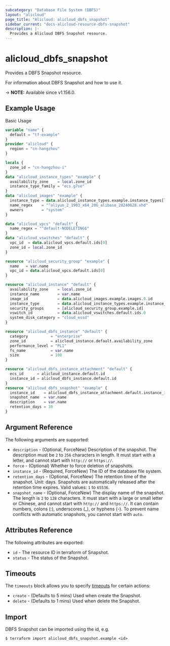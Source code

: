 ```yaml
---
subcategory: "Database File System (DBFS)"
layout: "alicloud"
page_title: "Alicloud: alicloud_dbfs_snapshot"
sidebar_current: "docs-alicloud-resource-dbfs-snapshot"
description: |-
  Provides a Alicloud DBFS Snapshot resource.
---
```


# alicloud_dbfs_snapshot

Provides a DBFS Snapshot resource.

For information about DBFS Snapshot and how to use it.

-> **NOTE:** Available since v1.156.0.

## Example Usage

Basic Usage

```terraform
variable "name" {
  default = "tf-example"
}
provider "alicloud" {
  region = "cn-hangzhou"
}

locals {
  zone_id = "cn-hangzhou-i"
}
data "alicloud_instance_types" "example" {
  availability_zone    = local.zone_id
  instance_type_family = "ecs.g7se"
}
data "alicloud_images" "example" {
  instance_type = data.alicloud_instance_types.example.instance_types[length(data.alicloud_instance_types.example.instance_types) - 1].id
  name_regex    = "^aliyun_2_1903_x64_20G_alibase_20240628.vhd"
  owners        = "system"
}

data "alicloud_vpcs" "default" {
  name_regex = "^default-NODELETING$"
}
data "alicloud_vswitches" "default" {
  vpc_id  = data.alicloud_vpcs.default.ids[0]
  zone_id = local.zone_id
}

resource "alicloud_security_group" "example" {
  name   = var.name
  vpc_id = data.alicloud_vpcs.default.ids[0]
}

resource "alicloud_instance" "default" {
  availability_zone    = local.zone_id
  instance_name        = var.name
  image_id             = data.alicloud_images.example.images.0.id
  instance_type        = data.alicloud_instance_types.example.instance_types[length(data.alicloud_instance_types.example.instance_types) - 1].id
  security_groups      = [alicloud_security_group.example.id]
  vswitch_id           = data.alicloud_vswitches.default.ids.0
  system_disk_category = "cloud_essd"
}

resource "alicloud_dbfs_instance" "default" {
  category          = "enterprise"
  zone_id           = alicloud_instance.default.availability_zone
  performance_level = "PL1"
  fs_name           = var.name
  size              = 100
}

resource "alicloud_dbfs_instance_attachment" "default" {
  ecs_id      = alicloud_instance.default.id
  instance_id = alicloud_dbfs_instance.default.id
}
resource "alicloud_dbfs_snapshot" "example" {
  instance_id    = alicloud_dbfs_instance_attachment.default.instance_id
  snapshot_name  = var.name
  description    = var.name
  retention_days = 30
}
```

## Argument Reference

The following arguments are supported:

* `description` - (Optional, ForceNew) Description of the snapshot. The description must be `2` to `256` characters in length. It must start with a letter, and cannot start with `http://` or `https://`.
* `force` - (Optional) Whether to force deletion of snapshots.
* `instance_id` - (Required, ForceNew) The ID of the database file system.
* `retention_days` - (Optional, ForceNew) The retention time of the snapshot. Unit: days. Snapshots are automatically released after the retention time expires. Valid values: `1` to `65536`.
* `snapshot_name` - (Optional, ForceNew) The display name of the snapshot. The length is `2` to `128` characters. It must start with a large or small letter or Chinese, and cannot start with `http://` and `https://`. It can contain numbers, colons (:), underscores (_), or hyphens (-). To prevent name conflicts with automatic snapshots, you cannot start with `auto`.

## Attributes Reference

The following attributes are exported:

* `id` - The resource ID in terraform of Snapshot.
* `status` - The status of the Snapshot.

## Timeouts

The `timeouts` block allows you to specify [timeouts](https://www.terraform.io/docs/configuration-0-11/resources.html#timeouts) for certain actions:

* `create` - (Defaults to 5 mins) Used when create the Snapshot.
* `delete` - (Defaults to 1 mins) Used when delete the Snapshot.

## Import

DBFS Snapshot can be imported using the id, e.g.

```shell
$ terraform import alicloud_dbfs_snapshot.example <id>
```